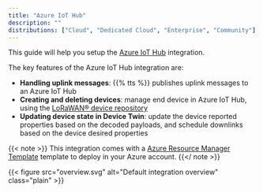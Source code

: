 ```yaml
---
title: "Azure IoT Hub"
description: ""
distributions: ["Cloud", "Dedicated Cloud", "Enterprise", "Community"]
---
```


This guide will help you setup the [Azure IoT Hub](https://azure.microsoft.com/en-us/services/iot-hub/) integration.

The key features of the Azure IoT Hub integration are:

- **Handling uplink messages**: {{% tts %}} publishes uplink messages to an Azure IoT Hub
- **Creating and deleting devices**: manage end device in Azure IoT Hub, using the [LoRaWAN® device repository](https://github.com/TheThingsNetwork/lorawan-devices)
- **Updating device state in Device Twin**: update the device reported properties based on the decoded payloads, and schedule downlinks based on the device desired properties

{{< note >}} This integration comes with a [Azure Resource Manager Template](https://azure.microsoft.com/en-us/services/arm-templates/) template to deploy in your Azure account. {{</ note >}}

{{< figure src="overview.svg" alt="Default integration overview" class="plain" >}}
